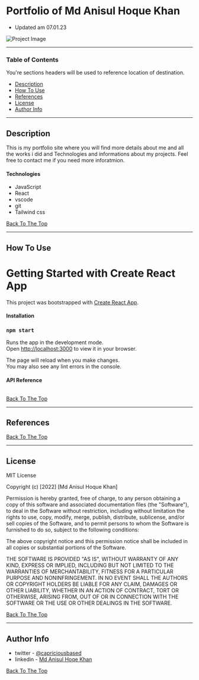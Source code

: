 # Portfolio of Md Anisul Hoque Khan 

- Updated am 07.01.23

![Project Image](project-image-url)

---

### Table of Contents

You're sections headers will be used to reference location of destination.

- [Description](#description)
- [How To Use](#how-to-use)
- [References](#references)
- [License](#license)
- [Author Info](#author-info)

---

## Description

This is my portfolio site where you will find more details about me and all the works i did and Technologies and informations about my projects. Feel free to contact me if you need more inforatmion.

#### Technologies

- JavaScript
- React
- vscode
- git
- Tailwind css

[Back To The Top](#read-me-template)

---

## How To Use

# Getting Started with Create React App

This project was bootstrapped with [Create React App](https://github.com/facebook/create-react-app).

#### Installation

### `npm start`

Runs the app in the development mode.\
Open [http://localhost:3000](http://localhost:3000) to view it in your browser.

The page will reload when you make changes.\
You may also see any lint errors in the console.

#### API Reference

```

```

[Back To The Top](#read-me-template)

---

## References

[Back To The Top](#read-me-template)

---

## License

MIT License

Copyright (c) [2022] [Md Anisul Hoque Khan]

Permission is hereby granted, free of charge, to any person obtaining a copy
of this software and associated documentation files (the "Software"), to deal
in the Software without restriction, including without limitation the rights
to use, copy, modify, merge, publish, distribute, sublicense, and/or sell
copies of the Software, and to permit persons to whom the Software is
furnished to do so, subject to the following conditions:

The above copyright notice and this permission notice shall be included in all
copies or substantial portions of the Software.

THE SOFTWARE IS PROVIDED "AS IS", WITHOUT WARRANTY OF ANY KIND, EXPRESS OR
IMPLIED, INCLUDING BUT NOT LIMITED TO THE WARRANTIES OF MERCHANTABILITY,
FITNESS FOR A PARTICULAR PURPOSE AND NONINFRINGEMENT. IN NO EVENT SHALL THE
AUTHORS OR COPYRIGHT HOLDERS BE LIABLE FOR ANY CLAIM, DAMAGES OR OTHER
LIABILITY, WHETHER IN AN ACTION OF CONTRACT, TORT OR OTHERWISE, ARISING FROM,
OUT OF OR IN CONNECTION WITH THE SOFTWARE OR THE USE OR OTHER DEALINGS IN THE
SOFTWARE.

[Back To The Top](#read-me-template)

---

## Author Info

- twitter - [@capriciousbased](https://twitter.com/capriciousbased)
- linkedin - [Md Anisul Hoqe Khan](https://www.linkedin.com/in/anisulkhan/)

[Back To The Top](#read-me-template)
